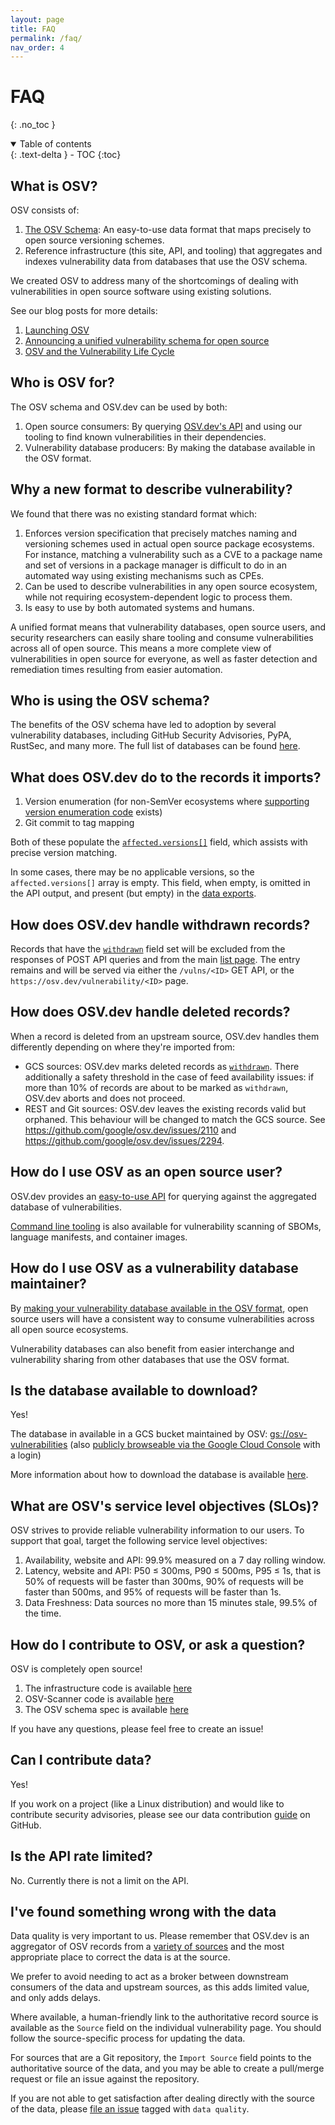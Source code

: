 ```yaml
---
layout: page
title: FAQ
permalink: /faq/
nav_order: 4
---
```

# FAQ

{: .no_toc }

<details open markdown="block">
  <summary>
    Table of contents
  </summary>
  {: .text-delta }
- TOC
{:toc}
</details>

## What is OSV?

OSV consists of:

1. [The OSV Schema](https://ossf.github.io/osv-schema/): An easy-to-use data format that maps precisely to open source versioning schemes.
2. Reference infrastructure (this site, API, and tooling) that aggregates and indexes vulnerability data from databases that use the OSV schema.

We created OSV to address many of the shortcomings of dealing with vulnerabilities in open source software using existing solutions.

See our blog posts for more details:

1. [Launching OSV](https://security.googleblog.com/2021/02/launching-osv-better-vulnerability.html)
2. [Announcing a unified vulnerability schema for open source](https://security.googleblog.com/2021/06/announcing-unified-vulnerability-schema.html)
3. [OSV and the Vulnerability Life Cycle](https://security.googleblog.com/2023/03/osv-and-vulnerability-life-cycle.html)

## Who is OSV for?

The OSV schema and OSV.dev can be used by both:

1. Open source consumers: By querying [OSV.dev's API](../api/) and using our tooling to find known vulnerabilities in their dependencies.
2. Vulnerability database producers: By making the database available in the OSV format.

## Why a new format to describe vulnerability?

We found that there was no existing standard format which:

1. Enforces version specification that precisely matches naming and versioning schemes used in actual open source package ecosystems. For instance, matching a vulnerability such as a CVE to a package name and set of versions in a package manager is difficult to do in an automated way using existing mechanisms such as CPEs.
2. Can be used to describe vulnerabilities in any open source ecosystem, while not requiring ecosystem-dependent logic to process them.
3. Is easy to use by both automated systems and humans.

A unified format means that vulnerability databases, open source users, and security researchers can easily share tooling and consume vulnerabilities across all of open source. This means a more complete view of vulnerabilities in open source for everyone, as well as faster detection and remediation times resulting from easier automation.

## Who is using the OSV schema?

The benefits of the OSV schema have led to adoption by several vulnerability databases, including GitHub Security Advisories, PyPA, RustSec, and many more. The full list of databases can be found [here](https://github.com/ossf/osv-schema#open-source-vulnerability-schema).

## What does OSV.dev do to the records it imports?

1. Version enumeration (for non-SemVer ecosystems where [supporting version enumeration code](https://github.com/google/osv.dev/tree/master/osv/ecosystems) exists)
2. Git commit to tag mapping

Both of these populate the [`affected.versions[]`](https://ossf.github.io/osv-schema/#affectedversions-field) field, which assists with precise version matching.

In some cases, there may be no applicable versions, so the `affected.versions[]`
array is empty. This field, when empty, is omitted in the API output, and
present (but empty) in the [data exports](#is-the-database-available-to-download).

## How does OSV.dev handle withdrawn records?

Records that have the [`withdrawn`](https://ossf.github.io/osv-schema/#withdrawn-field) field set will be excluded from the responses of POST API queries and from the main [list page](https://osv.dev/list).
The entry remains and will be served via either the `/vulns/<ID>` GET API, or the `https://osv.dev/vulnerability/<ID>` page.

## How does OSV.dev handle deleted records?

When a record is deleted from an upstream source, OSV.dev handles them differently depending on where they're imported from:

- GCS sources: OSV.dev marks deleted records as [`withdrawn`](https://ossf.github.io/osv-schema/#withdrawn-field). There additionally a safety threshold in the case of feed availability issues: if more than 10% of records are about to be marked as `withdrawn`, OSV.dev aborts and does not proceed.
- REST and Git sources: OSV.dev leaves the existing records valid but orphaned. This behaviour will be changed to match the GCS source. See <https://github.com/google/osv.dev/issues/2110> and <https://github.com/google/osv.dev/issues/2294>.

## How do I use OSV as an open source user?

OSV.dev provides an [easy-to-use API](../api/) for querying against the aggregated database of vulnerabilities.

[Command line tooling](https://github.com/google/osv-scanner) is also available for vulnerability scanning of SBOMs, language manifests, and container images.

## How do I use OSV as a vulnerability database maintainer?

By [making your vulnerability database available in the OSV format](https://github.com/google/osv.dev/blob/master/CONTRIBUTING.md#contributing-data), open source users will have a consistent way to consume vulnerabilities across all open source ecosystems.

Vulnerability databases can also benefit from easier interchange and vulnerability sharing from other databases that use the OSV format.

## Is the database available to download?

Yes!

The database in available in a GCS bucket maintained by OSV: [gs://osv-vulnerabilities](https://storage.googleapis.com/osv-vulnerabilities/index.html) (also [publicly browseable via the Google Cloud Console](https://console.cloud.google.com/storage/browser/osv-vulnerabilities) with a login)

More information about how to download the database is available [here](data.md#data-dumps).

## What are OSV's service level objectives (SLOs)?

OSV strives to provide reliable vulnerability information to our users. To support that goal, target the following service level objectives:

1. Availability, website and API: 99.9% measured on a 7 day rolling window.
2. Latency, website and API: P50 ≤ 300ms, P90 ≤ 500ms, P95 ≤ 1s, that is 50% of requests will be faster than 300ms, 90% of requests will be faster than 500ms, and 95% of requests will be faster than 1s.
3. Data Freshness: Data sources no more than 15 minutes stale, 99.5% of the time.

## How do I contribute to OSV, or ask a question?

OSV is completely open source!

1. The infrastructure code is available [here](https://github.com/google/osv.dev)
2. OSV-Scanner code is available [here](https://github.com/google/osv-scanner)
3. The OSV schema spec is available [here](https://github.com/ossf/osv-schema)

If you have any questions, please feel free to create an issue!

## Can I contribute data?

Yes!

If you work on a project (like a Linux distribution) and would like to contribute security advisories, please see our data contribution [guide](https://github.com/google/osv.dev/blob/master/CONTRIBUTING.md#contributing-data) on GitHub.

## Is the API rate limited?

No. Currently there is not a limit on the API.

## I've found something wrong with the data

Data quality is very important to us. Please remember that OSV.dev is an
aggregator of OSV records from a [variety of
sources](https://github.com/google/osv.dev/blob/master/source.yaml) and the most
appropriate place to correct the data is at the source.

We prefer to avoid needing to act as a broker between downstream consumers of
the data and upstream sources, as this adds limited value, and only adds delays.

Where available, a human-friendly link to the authoritative record source is
available as the `Source` field on the individual vulnerability page. You should
follow the source-specific process for updating the data.

For sources that are a Git repository, the `Import Source` field points to the
authoritative source of the data, and you may be able to create a pull/merge
request or file an issue against the repository.

If you are not able to get satisfaction after dealing directly with the source of the data, please [file an issue](https://github.com/google/osv.dev/issues?q=is%3Aissue+is%3Aopen+label%3A%22data+quality%22) tagged with `data quality`.
